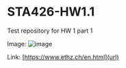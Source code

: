 # STA426-HW1.1
Test repository for HW 1 part 1

Image:
![image](https://user-images.githubusercontent.com/16676026/45929864-e03db300-bf57-11e8-977f-29b765d486bf.png)


Link: [https://www.ethz.ch/en.html](url)
